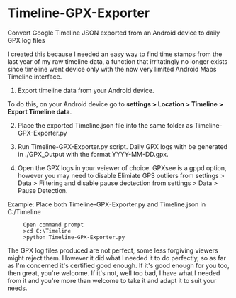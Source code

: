 # Timeline-GPX-Exporter
Convert Google Timeline JSON exported from an Android device to daily GPX log files

I created this because I needed an easy way to find time stamps from the last year of my raw timeline data, a function that irritatingly no longer exists since timeline went device only with the now very limited Android Maps Timeline interface.

1. Export timeline data from your Android device. 

To do this, on your Android device go to **settings > Location > Timeline > Export Timeline data**.  

2. Place the exported Timeline.json file into the same folder as Timeline-GPX-Exporter.py

3. Run Timeline-GPX-Exporter.py script. Daily GPX logs with be generated in ./GPX_Output with the format YYYY-MM-DD.gpx. 

4. Open the GPX logs in your veiewer of choice. 
GPXsee is a gppd option, however you may need to disable Elimiate GPS outliers from settings > Data > Filtering 
and disable pause dectection from settings > Data > Pause Detection.

Example: Place both Timeline-GPX-Exporter.py and Timeline.json in C:/Timeline

         Open command prompt
         >cd C:\Timeline
         >python Timeline-GPX-Exporter.py

The GPX log files produced are not perfect, some less forgiving viewers might reject them. However it did what I needed it to do perfectly, so as far as I'm concerned it's certified good enough. If it's good enough for you too, then great, you're welcome. If it's not, well too bad, I have what I needed from it and you're more than welcome to take it and adapt it to suit your needs.
